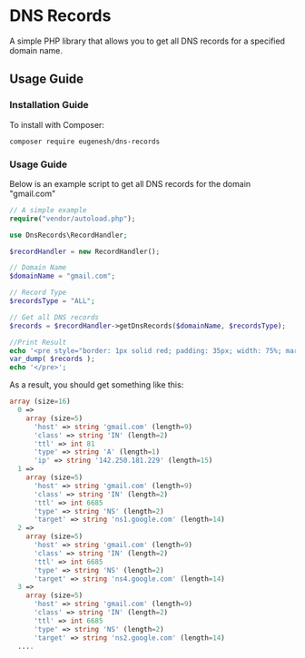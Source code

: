 ﻿# DNS Records

A simple PHP library that allows you to get all DNS records for a specified domain name.

## Usage Guide

### Installation Guide

To install with Composer:

```
composer require eugenesh/dns-records
```

### Usage Guide

Below is an example script to get all DNS records for the domain "gmail.com"

```php
// A simple example
require("vendor/autoload.php"); 

use DnsRecords\RecordHandler;

$recordHandler = new RecordHandler();

// Domain Name
$domainName = "gmail.com"; 

// Record Type
$recordsType = "ALL";

// Get all DNS records
$records = $recordHandler->getDnsRecords($domainName, $recordsType);

//Print Result
echo '<pre style="border: 1px solid red; padding: 35px; width: 75%; margin: 20px auto; display: block;">';
var_dump( $records );
echo '</pre>';

```

As a result, you should get something like this:

```php 
array (size=16)
  0 => 
    array (size=5)
      'host' => string 'gmail.com' (length=9)
      'class' => string 'IN' (length=2)
      'ttl' => int 81
      'type' => string 'A' (length=1)
      'ip' => string '142.250.181.229' (length=15)
  1 => 
    array (size=5)
      'host' => string 'gmail.com' (length=9)
      'class' => string 'IN' (length=2)
      'ttl' => int 6685
      'type' => string 'NS' (length=2)
      'target' => string 'ns1.google.com' (length=14)
  2 => 
    array (size=5)
      'host' => string 'gmail.com' (length=9)
      'class' => string 'IN' (length=2)
      'ttl' => int 6685
      'type' => string 'NS' (length=2)
      'target' => string 'ns4.google.com' (length=14)
  3 => 
    array (size=5)
      'host' => string 'gmail.com' (length=9)
      'class' => string 'IN' (length=2)
      'ttl' => int 6685
      'type' => string 'NS' (length=2)
      'target' => string 'ns2.google.com' (length=14)
  ....
```
